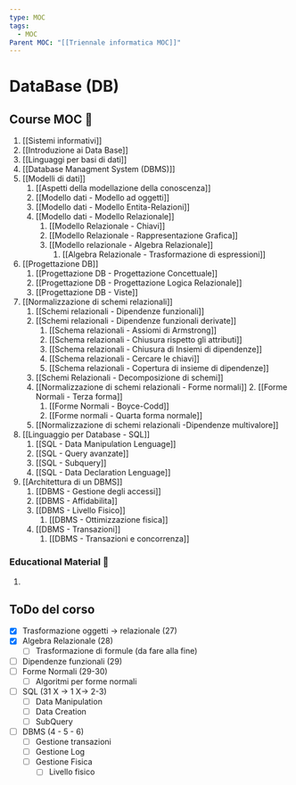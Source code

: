 ```yaml
---
type: MOC
tags:
  - MOC
Parent MOC: "[[Triennale informatica MOC]]"
---
```

# DataBase (DB)

## Course MOC  📒
1. [[Sistemi informativi]]
2. [[Introduzione ai Data Base]]
3. [[Linguaggi per basi di dati]]
4. [[Database Managment System (DBMS)]]
5. [[Modelli di dati]]
	1. [[Aspetti della modellazione della conoscenza]]
	2. [[Modello dati - Modello ad oggetti]]
	3. [[Modello dati - Modello Entita-Relazioni]]
	4. [[Modello dati - Modello Relazionale]]
		1. [[Modello Relazionale - Chiavi]]
		2. [[Modello Relazionale - Rappresentazione Grafica]]
		3. [[Modello relazionale - Algebra Relazionale]]
			1. [[Algebra Relazionale - Trasformazione di espressioni]]
6. [[Progettazione DB]]
	1. [[Progettazione DB - Progettazione Concettuale]]
	2. [[Progettazione DB - Progettazione Logica Relazionale]]
	3. [[Progettazione DB - Viste]]
7. [[Normalizzazione di schemi relazionali]]
	1. [[Schemi relazionali - Dipendenze funzionali]]
	2. [[Schemi relazionali - Dipendenze funzionali derivate]]
		1. [[Schema relazionali - Assiomi di Armstrong]]
		2. [[Schema relazionali - Chiusura rispetto gli attributi]]
		3. [[Schema relazionali - Chiusura di Insiemi di dipendenze]]
		4. [[Schema relazionali - Cercare le chiavi]]
		5. [[Schema relazionali - Copertura di insieme di dipendenze]]
	3. [[Schemi Relazionali - Decomposizione di schemi]]
	4. [[Normalizzazione  di schemi relazionali - Forme normali]]
		2. [[Forme Normali - Terza forma]]
		1. [[Forme Normali - Boyce-Codd]]
		3. [[Forme normali - Quarta forma normale]]
	5. [[Normalizzazione di schemi relazionali -Dipendenze multivalore]]
8. [[Linguaggio per Database - SQL]]
	1. [[SQL - Data Manipulation Lenguage]]
	2. [[SQL - Query avanzate]]
	3. [[SQL - Subquery]]
	4. [[SQL - Data Declaration Lenguage]]
9. [[Architettura di un DBMS]]
	1. [[DBMS - Gestione degli accessi]]
	2. [[DBMS - Affidabilita]]
	3. [[DBMS - Livello Fisico]]
		1. [[DBMS - Ottimizzazione fisica]]
	4. [[DBMS - Transazioni]]
		1. [[DBMS - Transazioni e concorrenza]]



### Educational Material 🧱
1. 



## ToDo del corso
- [x] Trasformazione oggetti -> relazionale (27)
- [x] Algebra Relazionale (28)
	- [ ] Trasformazione di formule (da fare alla fine)
- [ ] Dipendenze funzionali (29)
- [ ] Forme Normali (29-30)
	- [ ] Algoritmi per forme normali
- [ ] SQL (31 X -> 1 X-> 2-3)
	- [ ] Data Manipulation
	- [ ] Data Creation
	- [ ] SubQuery
- [ ] DBMS (4 - 5 - 6)
	- [ ] Gestione transazioni
	- [ ] Gestione Log
	- [ ] Gestione Fisica
		- [ ] Livello fisico
